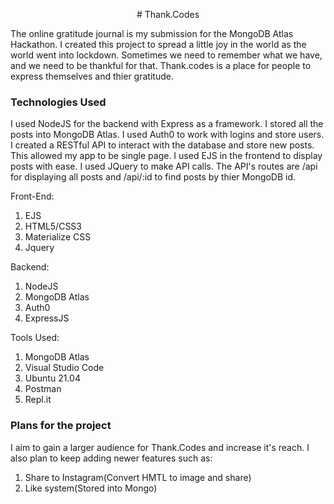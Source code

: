 <p style="text-align: center;">
# Thank.Codes

The online gratitude journal is my submission for the MongoDB Atlas Hackathon. I created this project to spread a little joy in the world as the world went into lockdown. Sometimes we need to remember what we have, and we need to be thankful for that. Thank.codes is a place for people to express themselves and thier gratitude. 

### Technologies Used

I used NodeJS for the backend with Express as a framework. I stored all the posts into MongoDB Atlas. I used Auth0 to work with logins and store users. I created a RESTful API to interact with the database and store new posts. This allowed my app to be single page. I used EJS in the frontend to display posts with ease. I used JQuery to make API calls. The API's routes are /api for displaying all posts and /api/:id to find posts by thier MongoDB id.  

Front-End:

1. EJS
2. HTML5/CSS3
3. Materialize CSS
4. Jquery 

Backend:

1. NodeJS
2. MongoDB Atlas
3. Auth0 
4. ExpressJS

Tools Used:

1. MongoDB Atlas 
2. Visual Studio Code
3. Ubuntu 21.04
4. Postman
5. Repl.it

### Plans for the project

I aim to gain a larger audience for Thank.Codes and increase it's reach. I also plan to keep adding newer features such as:

1. Share to Instagram(Convert HMTL to image and share)
2. Like system(Stored into Mongo)
</p>
